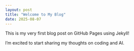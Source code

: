```yaml
---
layout: post
title: "Welcome to My Blog"
date: 2025-08-07
---
```


This is my very first blog post on GitHub Pages using Jekyll!

I’m excited to start sharing my thoughts on coding and AI.